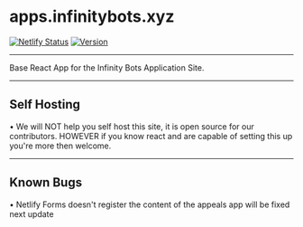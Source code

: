 # apps.infinitybots.xyz
[![Netlify Status](https://api.netlify.com/api/v1/badges/f4b6f6eb-16dd-489b-b07b-58b791a1c89b/deploy-status)](https://app.netlify.com/sites/elated-engelbart-d75e84/deploys) [![Version](https://img.shields.io/badge/Version-1.0.0-blue.svg)](https://github.com/InfinityBots/apps.infinitybots.xyz)

----

Base React App for the Infinity Bots Application Site.

---

## Self Hosting
• We will NOT help you self host this site, it is open source for our contributors. HOWEVER if you know react and are capable of setting this up you're more then welcome.

---

## Known Bugs
• Netlify Forms doesn't register the content of the appeals app will be fixed next update
